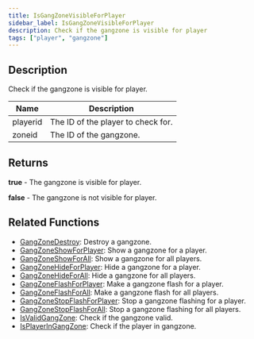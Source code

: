 ```yaml
---
title: IsGangZoneVisibleForPlayer
sidebar_label: IsGangZoneVisibleForPlayer
description: Check if the gangzone is visible for player
tags: ["player", "gangzone"]
---
```


<VersionWarn version='omp v1.1.0.2612' />

## Description

Check if the gangzone is visible for player.

| Name        | Description                               |
| ----------- | ----------------------------------------- |
| playerid    | The ID of the player to check for.        |
| zoneid      | The ID of the gangzone.                   |

## Returns

**true** - The gangzone is visible for player.

**false** - The gangzone is not visible for player.

## Related Functions

- [GangZoneDestroy](GangZoneDestroy): Destroy a gangzone.
- [GangZoneShowForPlayer](GangZoneShowForPlayer): Show a gangzone for a player.
- [GangZoneShowForAll](GangZoneShowForAll): Show a gangzone for all players.
- [GangZoneHideForPlayer](GangZoneHideForPlayer): Hide a gangzone for a player.
- [GangZoneHideForAll](GangZoneHideForAll): Hide a gangzone for all players.
- [GangZoneFlashForPlayer](GangZoneFlashForPlayer): Make a gangzone flash for a player.
- [GangZoneFlashForAll](GangZoneFlashForAll): Make a gangzone flash for all players.
- [GangZoneStopFlashForPlayer](GangZoneStopFlashForPlayer): Stop a gangzone flashing for a player.
- [GangZoneStopFlashForAll](GangZoneStopFlashForAll): Stop a gangzone flashing for all players.
- [IsValidGangZone](IsValidGangZone): Check if the gangzone valid.
- [IsPlayerInGangZone](IsPlayerInGangZone): Check if the player in gangzone.